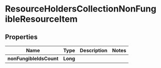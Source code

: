 

# ResourceHoldersCollectionNonFungibleResourceItem


## Properties

| Name | Type | Description | Notes |
|------------ | ------------- | ------------- | -------------|
|**nonFungibleIdsCount** | **Long** |  |  |



